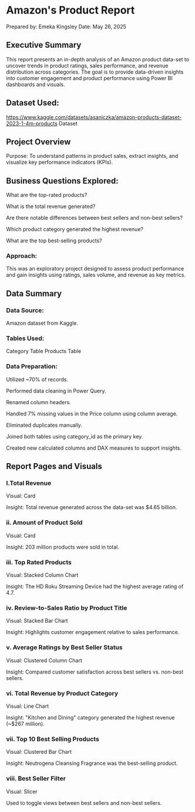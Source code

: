 # Amazon's Product Report
Prepared by: Emeka Kingsley
Date: May 26, 2025

## Executive Summary
This report presents an in-depth analysis of an Amazon product data-set to uncover trends in product ratings, sales performance, and revenue distribution across categories. The goal is to provide data-driven insights into customer engagement and product performance using Power BI dashboards and visuals.

## Dataset Used:
https://www.kaggle.com/datasets/asaniczka/amazon-products-dataset-2023-1-4m-products Dataset

## Project Overview
Purpose: To understand patterns in product sales, extract insights, and visualize key performance indicators (KPIs).

## Business Questions Explored:
What are the top-rated products?

What is the total revenue generated?

Are there notable differences between best sellers and non-best sellers?

Which product category generated the highest revenue?

What are the top best-selling products?

### Approach:
This was an exploratory project designed to assess product performance and gain insights using ratings, sales volume, and revenue as key metrics.

## Data Summary
### Data Source:
Amazon dataset from Kaggle.
### Tables Used:
Category Table
Products Table
### Data Preparation:
Utilized ~70% of records.

Performed data cleaning in Power Query.

Renamed column headers.

Handled 7% missing values in the Price column using column average.

Eliminated duplicates manually.

Joined both tables using category_id as the primary key.

Created new calculated columns and DAX measures to support insights.

## Report Pages and Visuals
### I.Total Revenue

Visual: Card

Insight: Total revenue generated across the data-set was $4.65 billion.


### ii. Amount of Product Sold

Visual: Card

Insight: 203 million products were sold in total.


### iii. Top Rated Products

Visual: Stacked Column Chart

Insight: The HD Roku Streaming Device had the highest average rating of 4.7.


### iv. Review-to-Sales Ratio by Product Title

Visual: Stacked Bar Chart

Insight: Highlights customer engagement relative to sales performance.


### v. Average Ratings by Best Seller Status

Visual: Clustered Column Chart

Insight: Compared customer satisfaction across best sellers vs. non-best sellers.


### vi. Total Revenue by Product Category

Visual: Line Chart

Insight: "Kitchen and Dining" category generated the highest revenue (~$267 million).


### vii. Top 10 Best Selling Products

Visual: Clustered Bar Chart

Insight: Neutrogena Cleansing Fragrance was the best-selling product.


### viii. Best Seller Filter

Visual: Slicer

Used to toggle views between best sellers and non-best sellers.



